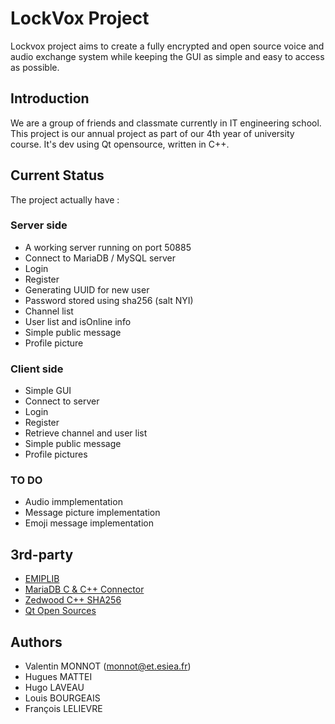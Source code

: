 # LockVox Project

Lockvox project aims to create a fully encrypted and open source voice and audio exchange system while keeping the GUI as simple and easy to access as possible.

## Introduction

We are a group of friends and classmate currently in IT engineering school. This project is our annual project as part of our 4th year of university course.
It's dev using Qt opensource, written in C++.

## Current Status

The project actually have :

### Server side

-  A working server running on port 50885
-  Connect to MariaDB / MySQL server
-  Login
-  Register
-  Generating UUID for new user
-  Password stored using sha256 (salt NYI)
-  Channel list
-  User list and isOnline info
-  Simple public message
-  Profile picture

### Client side

-  Simple GUI
-  Connect to server
-  Login
-  Register
-  Retrieve channel and user list
-  Simple public message
-  Profile pictures

### TO DO 

-  Audio immplementation
-  Message picture implementation
-  Emoji message implementation

## 3rd-party

-  [EMIPLIB](https://github.com/j0r1/EMIPLIB)
-  [MariaDB C & C++ Connector](https://mariadb.com/kb/en/mariadb-connector-c/)
-  [Zedwood C++ SHA256](http://www.zedwood.com/article/cpp-sha256-function)
-  [Qt Open Sources](https://www.qt.io/licensing/)

## Authors

-  Valentin MONNOT (monnot@et.esiea.fr)
-  Hugues MATTEI
-  Hugo LAVEAU
-  Louis BOURGEAIS
-  François LELIEVRE
